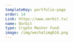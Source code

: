 ```yaml
---
templateKey: portfolio-page
order: 14
Link: https://www.oorbit.tv/
name: Oorbit
type: Crypto Master Fund
image: /img/wechatimg616.png
---
```

